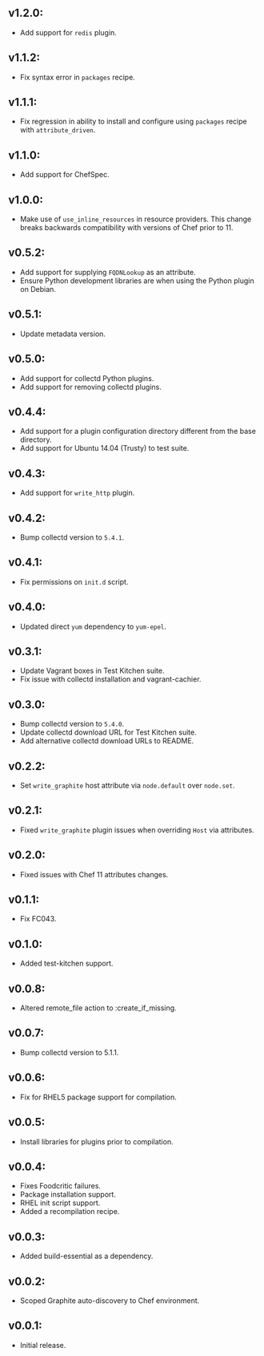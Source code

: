 ## v1.2.0:

- Add support for `redis` plugin.

## v1.1.2:

- Fix syntax error in `packages` recipe.

## v1.1.1:

- Fix regression in ability to install and configure using `packages` recipe
  with `attribute_driven`.

## v1.1.0:

- Add support for ChefSpec.

## v1.0.0:

- Make use of `use_inline_resources` in resource providers. This change breaks
  backwards compatibility with versions of Chef prior to 11.

## v0.5.2:

* Add support for supplying `FQDNLookup` as an attribute.
* Ensure Python development libraries are when using the Python plugin on
  Debian.

## v0.5.1:

* Update metadata version.

## v0.5.0:

* Add support for collectd Python plugins.
* Add support for removing collectd plugins.

## v0.4.4:

* Add support for a plugin configuration directory different from the base directory.
* Add support for Ubuntu 14.04 (Trusty) to test suite.

## v0.4.3:

* Add support for `write_http` plugin.

## v0.4.2:

* Bump collectd version to `5.4.1`.

## v0.4.1:

* Fix permissions on `init.d` script.

## v0.4.0:

* Updated direct `yum` dependency to `yum-epel`.

## v0.3.1:

* Update Vagrant boxes in Test Kitchen suite.
* Fix issue with collectd installation and vagrant-cachier.

## v0.3.0:

* Bump collectd version to `5.4.0`.
* Update collectd download URL for Test Kitchen suite.
* Add alternative collectd download URLs to README.

## v0.2.2:

* Set `write_graphite` host attribute via `node.default` over `node.set`.

## v0.2.1:

* Fixed `write_graphite` plugin issues when overriding `Host` via attributes.

## v0.2.0:

* Fixed issues with Chef 11 attributes changes.

## v0.1.1:

* Fix FC043.

## v0.1.0:

* Added test-kitchen support.

## v0.0.8:

* Altered remote_file action to :create_if_missing.

## v0.0.7:

* Bump collectd version to 5.1.1.

## v0.0.6:

* Fix for RHEL5 package support for compilation.

## v0.0.5:

* Install libraries for plugins prior to compilation.

## v0.0.4:

* Fixes Foodcritic failures.
* Package installation support.
* RHEL init script support.
* Added a recompilation recipe.

## v0.0.3:

* Added build-essential as a dependency.

## v0.0.2:

* Scoped Graphite auto-discovery to Chef environment.

## v0.0.1:

* Initial release.
